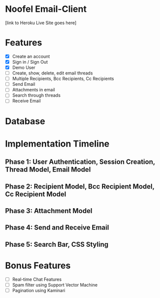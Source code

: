 # Noofel Email-Client
 [link to Heroku Live Site goes here]

# Features
- [x] Create an account
- [x] Sign in / Sign Out
- [x] Demo User
- [ ] Create, show, delete, edit email threads
- [ ] Multiple Recipients, Bcc Recipients, Cc Recipients
- [ ] Send Email
- [ ] Attachments in email
- [ ] Search through threads
- [ ] Receive Email

# Database

# Implementation Timeline
## Phase 1: User Authentication, Session Creation, Thread Model, Email Model

## Phase 2: Recipient Model, Bcc Recipient Model, Cc Recipient Model

## Phase 3: Attachment Model

## Phase 4: Send and Receive Email

## Phase 5: Search Bar, CSS Styling

# Bonus Features
- [ ] Real-time Chat Features
- [ ] Spam filter using Support Vector Machine
- [ ] Pagination using Kaminari

